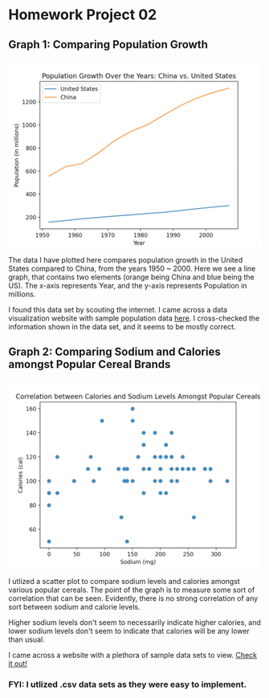 <h1>Homework Project 02</h1>

<h2>Graph 1: Comparing Population Growth</h2>

![countries graph](countries.png)

The data I have plotted here compares population growth in the United States compared to China, from the years 1950 ~ 2000. Here we see a line graph, that contains two elements (orange being China and blue being the US). The x-axis represents Year, and the y-axis represents Population in millions.

I found this data set by scouting the internet. I came across a data visualization website with sample population data [here](https://www.csdojo.io/data). I cross-checked the information shown in the data set, and it seems to be mostly correct. 

<h2>Graph 2: Comparing Sodium and Calories amongst Popular Cereal Brands</h2>


![cereal graph](cereal.png)

I utlized a scatter plot to compare sodium levels and calories amongst various popular cereals. The point of the graph is to measure some sort of correlation that can be seen. Evidently, there is no strong correlation of any sort between sodium and calorie levels. 

Higher sodium levels don't seem to necessarily indicate higher calories, and lower sodium levels don't seem to indicate that calories will be any lower than usual.

I came across a website with a plethora of sample data sets to view. [Check it out!](https://perso.telecom-paristech.fr/eagan/class/igr204/datasets)

<h3>FYI:
I utlized .csv data sets as they were easy to implement.</h3>

